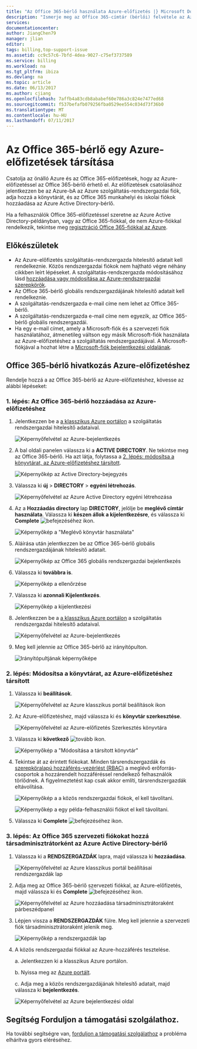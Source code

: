 ```yaml
---
title: "Az Office 365-bérlő használata Azure-előfizetés |} Microsoft Docs"
description: "Ismerje meg az Office 365-címtár (bérlői) felvétele az Azure-előfizetésre."
services: 
documentationcenter: 
author: JiangChen79
manager: jlian
editor: 
tags: billing,top-support-issue
ms.assetid: cc9c57c6-7bfd-4dea-9027-c75ef3737589
ms.service: billing
ms.workload: na
ms.tgt_pltfrm: ibiza
ms.devlang: na
ms.topic: article
ms.date: 06/13/2017
ms.author: cjiang
ms.openlocfilehash: 7affb4a83cdb8ababef60e786a3c824e7477ed68
ms.sourcegitcommit: f537befafb079256fba0529ee554c034d73f36b0
ms.translationtype: MT
ms.contentlocale: hu-HU
ms.lasthandoff: 07/11/2017
---
```

# <a name="associate-an-office-365-tenant-to-an-azure-subscription"></a>Az Office 365-bérlő egy Azure-előfizetések társítása
Csatolja az önálló Azure és az Office 365-előfizetések, hogy az Azure-előfizetéssel az Office 365-bérlő érhető el. Az előfizetések csatolásához jelentkezzen be az Azure-bA az Azure szolgáltatás-rendszergazdai fiók, adja hozzá a könyvtárát, és az Office 365 munkahelyi és iskolai fiókok hozzáadása az Azure Active Directory-bérlő.

Ha a felhasználók Office 365-előfizetéssel szeretne az Azure Active Directory-példányban, vagy az Office 365-fiókkal, de nem Azure-fiókkal rendelkezik, tekintse meg [regisztráció Office 365-fiókkal az Azure](billing-use-existing-office-365-account-azure-subscription.md). 

## <a name="before-you-begin"></a>Előkészületek
* Az Azure-előfizetés szolgáltatás-rendszergazda hitelesítő adatait kell rendelkeznie. Közös rendszergazdai fiókok nem hajtható végre néhány cikkben leírt lépéseket. A szolgáltatás-rendszergazda módosításához lásd [hozzáadása vagy módosítása az Azure-rendszergazdai szerepkörök](billing-add-change-azure-subscription-administrator.md#change-service-administrator-for-a-subscription).
* Az Office 365-bérlő globális rendszergazdájának hitelesítő adatait kell rendelkeznie.
* A szolgáltatás-rendszergazda e-mail címe nem lehet az Office 365-bérlő.
* A szolgáltatás-rendszergazda e-mail címe nem egyezik, az Office 365-bérlő globális rendszergazdái.
* Ha egy e-mail címet, amely a Microsoft-fiók és a szervezeti fiók használatához, átmenetileg váltson egy másik Microsoft-fiók használata az Azure-előfizetéshez a szolgáltatás rendszergazdájával. A Microsoft-fiókjával a hozhat létre a [Microsoft-fiók bejelentkezési oldalának](https://signup.live.com/).

## <a name="link-office-365-tenant-to-azure-subscription"></a>Office 365-bérlő hivatkozás Azure-előfizetéshez
Rendelje hozzá a az Office 365-bérlő az Azure-előfizetéshez, kövesse az alábbi lépéseket:

### <a name="step-1-add-office-365-tenant-to-your-azure-subscription"></a>1. lépés: Az Office 365-bérlő hozzáadása az Azure-előfizetéshez

1. Jelentkezzen be a [a klasszikus Azure portálon](https://manage.windowsazure.com/) a szolgáltatás rendszergazdai hitelesítő adataival.

    ![Képernyőfelvétel az Azure-bejelentkezés](./media/billing-add-office-365-tenant-to-azure-subscription/s313_azure-sign-in-service-admin.png)

2. A bal oldali panelen válassza ki a **ACTIVE DIRECTORY**. Ne tekintse meg az Office 365-bérlő. Ha azt látja, folytassa a [2. lépés: módosítsa a könyvtárat, az Azure-előfizetéshez társított](#Step2).
   
   ![Képernyőkép az Active Directory-bejegyzés](./media/billing-add-office-365-tenant-to-azure-subscription/s35-classic-portal-active-directory-entry.png)

3. Válassza ki **új** > **DIRECTORY** > **egyéni létrehozás**.
   
    ![Képernyőfelvétel az Azure Active Directory egyéni létrehozása](./media/billing-add-office-365-tenant-to-azure-subscription/s37-aad-custom-create.png)
   
4. Az a **Hozzáadás directory** lap **DIRECTORY**, jelölje be **meglévő címtár használata**. Válassza ki **készen állok a kijelentkezésre**, és válassza ki **Complete** ![befejezéséhez ikon](./media/billing-add-office-365-tenant-to-azure-subscription/s38_complete-icon.png).
   
    ![Képernyőkép a "Meglévő könyvtár használata"](./media/billing-add-office-365-tenant-to-azure-subscription/s39_add-directory-use-existing.png)
   
5. Aláírása után jelentkezzen be az Office 365-bérlő globális rendszergazdájának hitelesítő adatait.
   
    ![Képernyőkép az Office 365 globális rendszergazdai bejelentkezés](./media/billing-add-office-365-tenant-to-azure-subscription/s310_sign-in-global-admin-office-365.png)
   
6. Válassza ki **továbbra is**.
   
    ![Képernyőkép a ellenőrzése](./media/billing-add-office-365-tenant-to-azure-subscription/s311_use-contoso-directory-azure-verify.png)
   
7. Válassza ki **azonnali Kijelentkezés**.
   
    ![Képernyőkép a kijelentkezési](./media/billing-add-office-365-tenant-to-azure-subscription/s312_use-contoso-directory-azure-confirm-and-sign-out.png)
   
8. Jelentkezzen be a [a klasszikus Azure portálon](https://manage.windowsazure.com/) a szolgáltatás rendszergazdai hitelesítő adataival.
   
    ![Képernyőfelvétel az Azure-bejelentkezés](./media/billing-add-office-365-tenant-to-azure-subscription/s313_azure-sign-in-service-admin.png)
   
9. Meg kell jelennie az Office 365-bérlő az irányítópulton.
   
    ![Irányítópultjának képernyőképe](./media/billing-add-office-365-tenant-to-azure-subscription/s314_office-365-tenant-appear-in-azure.png)

### <a name="Step2"></a>2. lépés: Módosítsa a könyvtárat, az Azure-előfizetéshez társított
   
1. Válassza ki **beállítások**.
   
    ![Képernyőfelvétel az Azure klasszikus portál beállítások ikon](./media/billing-add-office-365-tenant-to-azure-subscription/s315_azure-classic-portal-settings-icon.png)
   
2. Az Azure-előfizetéshez, majd válassza ki és **könyvtár szerkesztése**.

    ![Képernyőfelvétel az Azure-előfizetés Szerkesztés könyvtára](./media/billing-add-office-365-tenant-to-azure-subscription/s316_azure-subscription-edit-directory.png)
   
3. Válassza ki **következő** ![tovább ikon](./media/billing-add-office-365-tenant-to-azure-subscription/s317_next-icon.png).
   
    ![Képernyőkép a "Módosítása a társított könyvtár"](./media/billing-add-office-365-tenant-to-azure-subscription/s318_azure-change-associated-directory.png)
   
4. Tekintse át az érintett fiókokat. Minden társrendszergazdák és [szerepköralapú hozzáférés-vezérlést (RBAC)](../active-directory/role-based-access-control-configure.md) a meglévő erőforrás-csoportok a hozzárendelt hozzáféréssel rendelkező felhasználók törlődnek. A figyelmeztetést kap csak akkor említi, társrendszergazdák eltávolítása.
      
    ![Képernyőkép a a közös rendszergazdai fiókok, el kell távolítani.](./media/billing-add-office-365-tenant-to-azure-subscription/s322_azure-confirm-directory-mapping.png)
   
    ![Képernyőkép a egy példa-felhasználói fiókot el kell távolítani.](./media/billing-add-office-365-tenant-to-azure-subscription/s325_assigned-users-removed-resource-groups.png)
   
5. Válassza ki **Complete** ![befejezéséhez ikon](./media/billing-add-office-365-tenant-to-azure-subscription/s38_complete-icon.png).

### <a name="step-3-add-your-office-365-organizational-accounts-as-co-administrators-to-the-azure-active-directory-tenant"></a>3. lépés: Az Office 365 szervezeti fiókokat hozzá társadminisztrátorként az Azure Active Directory-bérlő
   
1. Válassza ki a **RENDSZERGAZDÁK** lapra, majd válassza ki **hozzáadása**.
   
    ![Képernyőfelvétel az Azure klasszikus portál beállításai rendszergazdák lap](./media/billing-add-office-365-tenant-to-azure-subscription/s319_azure-classic-portal-settings-administrators.png)
   
2. Adja meg az Office 365-bérlő szervezeti fiókkal, az Azure-előfizetés, majd válassza ki és **Complete** ![befejezéséhez ikon](./media/billing-add-office-365-tenant-to-azure-subscription/s38_complete-icon.png).
   
    ![Képernyőfelvétel az Azure hozzáadása társadminisztrátoraként párbeszédpanel](./media/billing-add-office-365-tenant-to-azure-subscription/s320_azure-add-co-administrator.png)
   
3. Lépjen vissza a **RENDSZERGAZDÁK** fülre. Meg kell jelennie a szervezeti fiók társadminisztrátoraként jelenik meg.
   
    ![Képernyőkép a rendszergazdák lap](./media/billing-add-office-365-tenant-to-azure-subscription/s321_azure-co-administrator-added.png)
4.  A közös rendszergazdai fiókkal az Azure-hozzáférés tesztelése.
   
    a. Jelentkezzen ki a klasszikus Azure portálon.
   
    b. Nyissa meg az [Azure portált](https://portal.azure.com/).
   
    c. Adja meg a közös rendszergazdájának hitelesítő adatait, majd válassza ki **bejelentkezés**.
   
    ![Képernyőfelvétel az Azure bejelentkezési oldal](./media/billing-add-office-365-tenant-to-azure-subscription/s324_azure-sign-in-with-co-admin.png)

## <a name="need-help-contact-support"></a>Segítség Forduljon a támogatási szolgálathoz.
Ha további segítségre van, [forduljon a támogatási szolgálathoz](https://portal.azure.com/?#blade/Microsoft_Azure_Support/HelpAndSupportBlade) a probléma elhárítva gyors eléréséhez.



